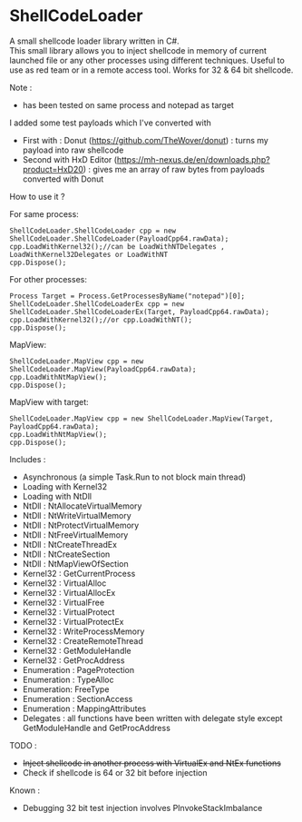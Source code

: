 # ShellCodeLoader
A small shellcode loader library written in C#.
<br>
This small library allows you to inject shellcode in memory of current launched file or any other processes using different techniques.
Useful to use as red team or in a remote access tool. Works for 32 & 64 bit shellcode.

Note : 
* has been tested on same process and notepad as target

I added some test payloads which I've converted with 
* First with : Donut (https://github.com/TheWover/donut) : turns my payload into raw shellcode
* Second with HxD Editor (https://mh-nexus.de/en/downloads.php?product=HxD20) : gives me an array of raw bytes from payloads converted with Donut

How to use it ?

For same process:

```
ShellCodeLoader.ShellCodeLoader cpp = new ShellCodeLoader.ShellCodeLoader(PayloadCpp64.rawData);
cpp.LoadWithKernel32();//can be LoadWithNTDelegates , LoadWithKernel32Delegates or LoadWithNT
cpp.Dispose();
```
For other processes:

```
Process Target = Process.GetProcessesByName("notepad")[0];
ShellCodeLoader.ShellCodeLoaderEx cpp = new ShellCodeLoader.ShellCodeLoaderEx(Target, PayloadCpp64.rawData);
cpp.LoadWithKernel32();//or cpp.LoadWithNT();
cpp.Dispose();
```

MapView:

```
ShellCodeLoader.MapView cpp = new ShellCodeLoader.MapView(PayloadCpp64.rawData);
cpp.LoadWithNtMapView();
cpp.Dispose();
```

MapView with target:

```
ShellCodeLoader.MapView cpp = new ShellCodeLoader.MapView(Target, PayloadCpp64.rawData);
cpp.LoadWithNtMapView();
cpp.Dispose();
```

Includes : 

* Asynchronous (a simple Task.Run to not block main thread)
* Loading with Kernel32
* Loading with NtDll
* NtDll : NtAllocateVirtualMemory
* NtDll : NtWriteVirtualMemory
* NtDll : NtProtectVirtualMemory
* NtDll : NtFreeVirtualMemory
* NtDll : NtCreateThreadEx
* NtDll : NtCreateSection
* NtDll : NtMapViewOfSection
* Kernel32 : GetCurrentProcess
* Kernel32 : VirtualAlloc
* Kernel32 : VirtualAllocEx
* Kernel32 : VirtualFree
* Kernel32 : VirtualProtect
* Kernel32 : VirtualProtectEx
* Kernel32 : WriteProcessMemory
* Kernel32 : CreateRemoteThread
* Kernel32 : GetModuleHandle
* Kernel32 : GetProcAddress
* Enumeration : PageProtection
* Enumeration : TypeAlloc
* Enumeration: FreeType
* Enumeration : SectionAccess
* Enumeration : MappingAttributes
* Delegates : all functions have been written with delegate style except GetModuleHandle and GetProcAddress

TODO :
* <s>Inject shellcode in another process with VirtualEx and NtEx functions</s>
* Check if shellcode is 64 or 32 bit before injection

Known : 
* Debugging 32 bit test injection involves PInvokeStackImbalance
